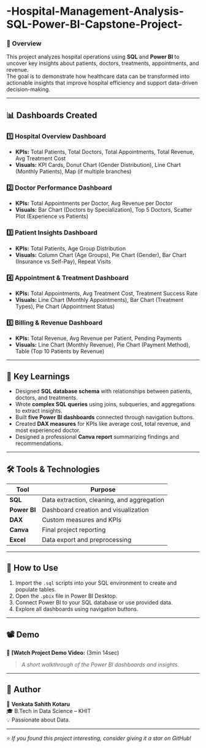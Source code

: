 # -Hospital-Management-Analysis-SQL-Power-BI-Capstone-Project-
 

### 📘 Overview  
This project analyzes hospital operations using **SQL** and **Power BI** to uncover key insights about patients, doctors, treatments, appointments, and revenue.  
The goal is to demonstrate how healthcare data can be transformed into actionable insights that improve hospital efficiency and support data-driven decision-making.  

  
---

## 📊 Dashboards Created  

### 1️⃣ Hospital Overview Dashboard  
- **KPIs:** Total Patients, Total Doctors, Total Appointments, Total Revenue, Avg Treatment Cost  
- **Visuals:** KPI Cards, Donut Chart (Gender Distribution), Line Chart (Monthly Patients), Map (if multiple branches)  

### 2️⃣ Doctor Performance Dashboard  
- **KPIs:** Total Appointments per Doctor, Avg Revenue per Doctor  
- **Visuals:** Bar Chart (Doctors by Specialization), Top 5 Doctors, Scatter Plot (Experience vs Patients)  

### 3️⃣ Patient Insights Dashboard  
- **KPIs:** Total Patients, Age Group Distribution  
- **Visuals:** Column Chart (Age Groups), Pie Chart (Gender), Bar Chart (Insurance vs Self-Pay), Repeat Visits  

### 4️⃣ Appointment & Treatment Dashboard  
- **KPIs:** Total Appointments, Avg Treatment Cost, Treatment Success Rate  
- **Visuals:** Line Chart (Monthly Appointments), Bar Chart (Treatment Types), Pie Chart (Appointment Status)  

### 5️⃣ Billing & Revenue Dashboard  
- **KPIs:** Total Revenue, Avg Revenue per Patient, Pending Payments  
- **Visuals:** Line Chart (Monthly Revenue), Pie Chart (Payment Method), Table (Top 10 Patients by Revenue)  

---

## 🧠 Key Learnings  
- Designed **SQL database schema** with relationships between patients, doctors, and treatments.  
- Wrote **complex SQL queries** using joins, subqueries, and aggregations to extract insights.  
- Built **five Power BI dashboards** connected through navigation buttons.  
- Created **DAX measures** for KPIs like average cost, total revenue, and most experienced doctor.  
- Designed a professional **Canva report** summarizing findings and recommendations.  

---

## 🛠️ Tools & Technologies  
| Tool | Purpose |
|------|----------|
| **SQL** | Data extraction, cleaning, and aggregation |
| **Power BI** | Dashboard creation and visualization |
| **DAX** | Custom measures and KPIs |
| **Canva** | Final project reporting |
| **Excel** | Data export and preprocessing |

---

## 🚀 How to Use  
1. Import the `.sql` scripts into your SQL environment to create and populate tables.  
2. Open the `.pbix` file in Power BI Desktop.  
3. Connect Power BI to your SQL database or use provided data.  
4. Explore all dashboards using navigation buttons.  

---

## 📽️ Demo  
🎥 **[Watch Project Demo Video:** (3min 14sec)  
> *A short walkthrough of the Power BI dashboards and insights.*

---

## 🧾 Author  
👤 **Venkata Sahith Kotaru**  
🎓 B.Tech in Data Science – KHIT  
💡 Passionate about Data. 


---

⭐ *If you found this project interesting, consider giving it a star on GitHub!*


